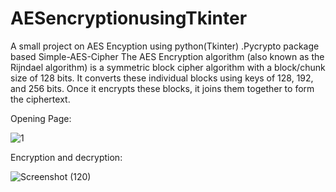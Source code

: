 # AESencryptionusingTkinter
A small project on AES Encyption using python(Tkinter) .Pycrypto package based Simple-AES-Cipher 
The AES Encryption algorithm (also known as the Rijndael algorithm) is a symmetric block cipher algorithm with a block/chunk size of 128 bits. It converts these individual blocks using keys of 128, 192, and 256 bits. Once it encrypts these blocks, it joins them together to form the ciphertext.


Opening Page:


![1](https://github.com/CoderDebjeet/AESencryptionusingTkinter/assets/91367172/d3c85912-79ec-46b8-bfff-dd99704831d2)


Encryption and decryption:



![Screenshot (120)](https://github.com/CoderDebjeet/AESencryptionusingTkinter/assets/91367172/3f75ef6e-a2d7-4f6f-9a87-226cd892743e)
